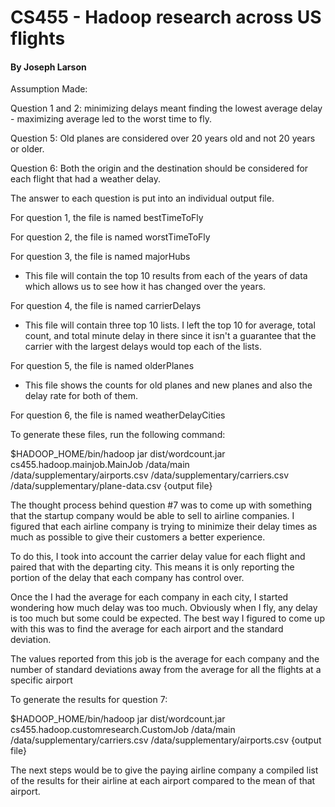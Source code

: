 # CS455 - Hadoop research across US flights

#### By Joseph Larson

Assumption Made: 

Question 1 and 2: minimizing delays meant finding the lowest average delay - maximizing average led to the worst time to fly.

Question 5: Old planes are considered over 20 years old and not 20 years or older. 

Question 6: Both the origin and the destination should be considered for each flight that had a weather delay.

The answer to each question is put into an individual output file. 

For question 1, the file is named bestTimeToFly 

For question 2, the file is named worstTimeToFly

For question 3, the file is named majorHubs
        
- This file will contain the top 10 results from each of the years of data which allows us to see how it has changed over the years.

For question 4, the file is named carrierDelays

- This file will contain three top 10 lists.  I left the top 10 for average, total count, and total minute delay in there since it isn't a guarantee that the carrier with the largest delays would top each of the lists.  

For question 5, the file is named olderPlanes

- This file shows the counts for old planes and new planes and also the delay rate for both of them.

For question 6, the file is named weatherDelayCities

To generate these files, run the following command: 

$HADOOP_HOME/bin/hadoop jar dist/wordcount.jar cs455.hadoop.mainjob.MainJob /data/main /data/supplementary/airports.csv /data/supplementary/carriers.csv /data/supplementary/plane-data.csv {output file}

The thought process behind question #7 was to come up with something that the startup company would be able to sell to airline companies.  I figured that each airline company is trying to minimize their delay times as much as possible to give their customers a better experience. 

To do this, I took into account the carrier delay value for each flight and paired that with the departing city.  This means it is only reporting the portion of the delay that each company has control over.  

Once the I had the average for each company in each city, I started wondering how much delay was too much.  Obviously when I fly, any delay is too much but some could be expected.  The best way I figured to come up with this was to find the average for each airport and the standard deviation. 

The values reported from this job is the average for each company and the number of standard deviations away from the average for all the flights at a specific airport

To generate the results for question 7: 

$HADOOP_HOME/bin/hadoop jar dist/wordcount.jar cs455.hadoop.customresearch.CustomJob /data/main /data/supplementary/carriers.csv /data/supplementary/airports.csv {output file}

The next steps would be to give the paying airline company a compiled list of the results for their airline at each airport compared to the mean of that airport.